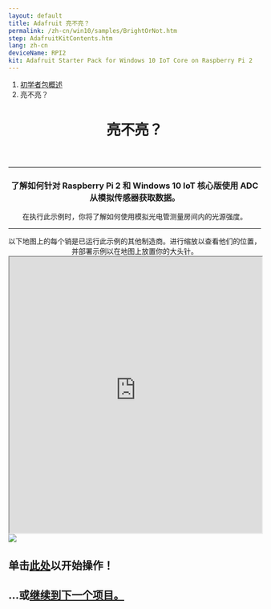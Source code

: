 ```yaml
---
layout: default
title: Adafruit 亮不亮？
permalink: /zh-cn/win10/samples/BrightOrNot.htm
step: AdafruitKitContents.htm
lang: zh-cn
deviceName: RPI2
kit: Adafruit Starter Pack for Windows 10 IoT Core on Raspberry Pi 2
---
```

<div class="row">
  <div class="col-xs-24">
    <ol class="breadcrumb">
      <li><a href="{{site.baseurl}}/{{page.lang}}/AdafruitMakerKit.htm">初学者包概述</a></li>
      <li class="active">亮不亮？</li>
    </ol>
    <header class="page-title-header">
      <h1 class="page-title">亮不亮？</h1>
    </header>
  </div>
</div>
<hr/>

<div class="row">
  <div class="col-xs-24">
    <center>
      <h3>了解如何针对 Raspberry Pi 2 和 Windows 10 IoT 核心版使用 ADC 从模拟传感器获取数据。</h3>
      在执行此示例时，你将了解如何使用模拟光电管测量房间内的光源强度。
      <hr />
      以下地图上的每个销是已运行此示例的其他制造商。进行缩放以查看他们的位置，并部署示例以在地图上放置你的大头针。
    </center>
  </div>
</div>

<iframe class="maker-kit" src="https://adafruitsample.azurewebsites.net/cardViewer?lesson=204" width="100%" height="550px" scrolling="no"></iframe>

<div class="row projectRow">
  <div class="col-md-12 col-xs-24">
    <img src="{{site.baseurl}}/Resources/images/AdafruitStarterPack/BrightOrNot.jpg">
  </div>
  <div class="col-md-12 col-xs-24">
    <h2 class="text-center thin-header">单击<a target="_blank" href="https://www.hackster.io/windows-iot/bright-or-not">此处</a>以开始操作！</h2>
  </div>
</div>

<div class="row lineTop">
  <div class="col-md-12 col-md-offset-12 col-xs-24 text-right">
    <h2 class="thin-header">...或<a href="{{site.baseurl}}/{{page.lang}}/win10/samples/WeatherStation.htm">继续到下一个项目。</a></h2>
  </div>
</div>